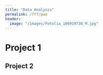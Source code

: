 ```yaml
---
title: "Data Analysis"
permalink: /fff/pao
header:
  image: "/images/Fotolia_108919730_M.jpg"
---
```


# Project 1

## Project 2
